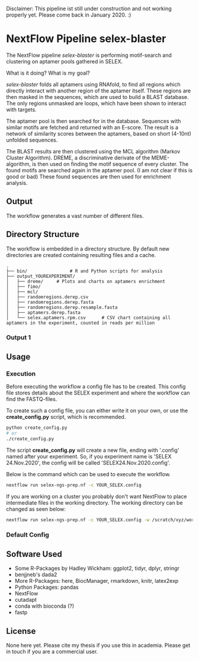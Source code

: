 Disclaimer: This pipeline ist still under construction and not working properly yet. Please come back in January 2020. :)

# NextFlow Pipeline selex-blaster
The NextFlow pipeline *selex-blaster* is performing motif-search and clustering on aptamer pools gathered in SELEX.

What is it doing? What is my goal?

*selex-blaster* folds all aptamers using RNAfold, to find all regions which directly interact with another region of the aptamer itself.
These regions are then masked in the sequences, which are used to build a BLAST database.
The only regions unmasked are loops, which have been shown to interact with targets.

The aptamer pool is then searched for in the database.
Sequences with similar motifs are fetched and returned with an E-score.
The result is a network of similarity scores between the aptamers, based on short (4-10nt) unfolded sequences.
<!-- todo e-score? -->
The BLAST results are then clustered using the MCL algorithm (Markov Cluster Algorithm).
DREME, a discriminative derivate of the MEME-algorithm, is then used on finding the motif sequence of every cluster.
The found motifs are searched again in the aptamer pool. (I am not clear if this is good or bad)
These found sequences are then used for enrichment analysis.

## Output

The workflow generates a vast number of different files.
## Directory Structure
The workflow is embedded in a directory structure.
By default new directories are created containing resulting files and a cache.

    .
    ├── bin/                # R and Python scripts for analysis
    ├── output_YOUREXPERIMENT/             
    │   ├── dreme/     # Plots and charts on aptamers enrichment
    │   ├── fimo/
    │   ├── mcl/
    │   ├── randomregions.derep.csv
    │   ├── randomregions.derep.fasta
    │   ├── randomregions.derep.resample.fasta
    │   ├── aptamers.derep.fasta
    │   └── selex.aptamers.rpm.csv      # CSV chart containing all aptamers in the experiment, counted in reads per million

### Output 1


## Usage
 
### Execution
Before executing the workflow a config file has to be created.
This config file stores details about the SELEX experiment and where the workflow can find the FASTQ-files.

To create such a config file, you can either write it on your own, or use the **create_config.py** script, which is recommended.
```bash
python create_config.py
# or
./create_config.py
```
The script **create_config.py** will create a new file, ending with '.config' named after your experiment.
So, if you experiment name is 'SELEX 24.Nov.2020', the config will be called 'SELEX24.Nov.2020.config'.

Below is the command which can be used to execute the workflow.
```bash
nextflow run selex-ngs-prep.nf -c YOUR_SELEX.config
```

If you are working on a cluster you probably don't want NextFlow to place intermediate files in the working directory.
The working directory can be changed as seen below:
```bash
nextflow run selex-ngs-prep.nf -c YOUR_SELEX.config -w /scratch/xyz/work
```

### Default Config


## Software Used

- Some R-Packages by Hadley Wickham: ggplot2, tidyr, dplyr, stringr
- benjjneb's dada2
- More R-Packages: here, BiocManager, rmarkdown, knitr, latex2exp
- Python Packages: pandas
- NextFlow
- cutadapt
- conda with bioconda (?)
- fastp


## License

None here yet. 
Please cite my thesis if you use this in academia.
Please get in touch if you are a commercial user.
